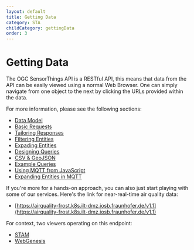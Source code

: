 ```yaml
---
layout: default
title: Getting Data
category: STA
childCategory: gettingData
order: 3
---
```


# Getting Data

The OGC SensorThings API is a RESTful API, this means that data from the API can be easily viewed using a normal Web Browser.
One can simply navigate from one object to the next by clicking the URLs provided within the data.

For more information, please see the following sections:
* [Data Model](requestingData/STA-Data-Model.html)
* [Basic Requests](requestingData/STA-Basic-Requests.html)
* [Tailoring Responses](requestingData/STA-Tailoring-Responses.html)
* [Filtering Entities](requestingData/STA-Filtering.html)
* [Expading Entities](requestingData/STA-Expanding.html)
* [Designing Queries](requestingData/STA-QueryDesign.html)
* [CSV & GeoJSON](requestingData/STA-ResultFormats.html)
* [Example Queries](requestingData/STA-Example-Queries.html)
* [Using MQTT from JavaScript](requestingData/STA-mqtt-javascript.html)
* [Expanding Entities in MQTT](requestingData/STA-mqtt-expanding.html)


If you're more for a hands-on approach, you can also just start playing with some of our services. Here's the link for near-real-time air quality data:
* [https://airquality-frost.k8s.ilt-dmz.iosb.fraunhofer.de/v1.1](https://airquality-frost.k8s.ilt-dmz.iosb.fraunhofer.de/v1.1)

For context, two viewers operating on this endpoint:
* [STAM](../maps/AirQuality.html)
* [WebGenesis](https://api4inspire.k8s.ilt-dmz.iosb.fraunhofer.de/servlet/is/127/)

